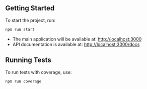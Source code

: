 ## Getting Started

To start the project, run:

```bash
npm run start
```

- The main application will be available at: [http://localhost:3000](http://localhost:3000)
- API documentation is available at: [http://localhost:3000/docs](http://localhost:3000/docs)

## Running Tests

To run tests with coverage, use:

```bash
npm run coverage
```